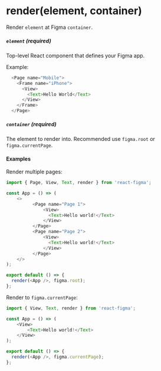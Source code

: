# render(element, container)

Render `element` at Figma `container`.


##### `element` (required)

Top-level React component that defines your Figma app.

Example:

```js
  <Page name="Mobile">
    <Frame name="iPhone">
      <View>
        <Text>Hello World</Text>
      </View>
    </Frame>
  </Page>
```

##### `container` (required)

The element to render into. Recommended use `figma.root` or `figma.currentPage`.

#### Examples

Render multiple pages:

```javascript
import { Page, View, Text, render } from 'react-figma';

const App = () => (
    <>
          <Page name="Page 1">
              <View>
                <Text>Hello world!</Text>
              </View>
          </Page>
          <Page name="Page 2">
              <View>
                <Text>Hello world!</Text>
              </View>
          </Page>
    </>
);

export default () => {
  render(<App />, figma.root);
};
``` 

Render to `figma.currentPage`:

```javascript
import { View, Text, render } from 'react-figma';

const App = () => (
    <View>
        <Text>Hello world!</Text>
    </View>
);

export default () => {
  render(<App />, figma.currentPage);
};
``` 
